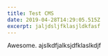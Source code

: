 ```yaml
---
title: Test CMS
date: 2019-04-28T14:29:05.515Z
excerpt: jaljdsljfklasjldkfasf
---
```

Awesome. ajslkdfjalksjdfklaslkdjf
